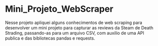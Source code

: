 # Mini_Projeto_WebScraper

Nesse projeto apliquei alguns conhecimentos de web scraping para desenvolver um mini projeto para capturar as reviews da Steam
de Death Strading, passando-as para um arquivo CSV, com auxilio de uma API publica e das bibliotecas pandas e requests.
